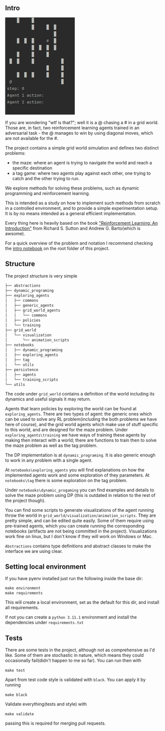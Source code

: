 ## Intro

![](https://github.com/hmeretti/grid-world/blob/main/q_vs_q_world_01.gif)


If you are wondering "wtf is that?"; well it is a @ chasing a # in a grid world. Those are, in fact, two reinforcement
learning agents trained in an adversarial task - the @ manages to win by using diagonal moves, 
which are not available for the #.

The project contains a simple grid world simulation and defines two distinct problems:

* the maze: where an agent is trying to navigate the world and reach a specific destination
* a tag game: where two agents play against each other, one trying to catch and the other trying to run.

We explore methods for solving these problems, such as dynamic programming and reinforcement learning. 

This is intended as a study on how to implement such methods from scratch in a controlled environment,
and to provide a simple experimentation setup. It is by no means intended as a general efficient implementation.

Every thing here is heavily based on the book 
["Reinforcement Learning: An Introduction"](https://web.stanford.edu/class/psych209/Readings/SuttonBartoIPRLBook2ndEd.pdf) 
from Richard S. Sutton and Andrew G. Barto(which is awsome).

For a quick overview of the problem and notation I recommend checking the [intro notebook](https://github.com/hmeretti/grid-world/blob/main/intro.ipynb) 
on the root folder of this project.

## Structure

The project structure is very simple

```
├── abstractions
├── dynamic_programing
├── exploring_agents
│   ├── commons
│   ├── generic_agents
│   ├── grid_world_agents
│   │   └── commons
│   ├── policies
│   └── training
├── grid_world
│   └── visualization
│       └── animation_scripts
├── notebooks
│   ├── dynamic_programing
│   ├── exploring_agents
│   ├── tag
│   └── utils
├── persistence
│   ├── agents
│   └── training_scripts
└── utils

```

The code under `grid_world` contains a definition of the world including its dynamics
and useful signals it may return. 

Agents that learn policies by exploring the world can be found at `exploring_agents`. There are two
types of agent: the generic ones which can be used to solve any RL problem(including the both problems we have here of 
course), and the grid world agents which make use of stuff specific to this world, 
and are designed for the maze problem. Under `exploring_agents\training` we have ways of training 
these agents by making then interact with a world; 
there are functions to train then to solve the maze problem as well as the tag problem.

The DP  implementation is at `dynamic_programing`. It is also generic enough to work in any problem
with a single agent.

At `notebooks\exploring_agents` you will find explanations on how the implemented agents
work and some exploration of they parameters. At `notebooks\tag` there is some exploration on the tag
problem.

Under `notebooks\dynamic_progaming` you can find examples and details to solve the maze problem using DP
(this is outdated in relation to the rest of the project though).

You can find some scripts to generate visualizations of the agent running throw the world in 
`grid_world/visualization/animation_scripts`. They are pretty simple, and can be edited quite easily. 
Some of them require using pre-trained agents, which you can create running the corresponding notebooks
(artifacts are not being committed in the project). 
Visualizations work fine on linux, but I don't know if they will work on Windows or Mac.

`Abstractions` contains type definitions and abstract classes to make the interface we are using clear.

## Setting local environment

If you have pyenv installed just run the following inside the base dir:

```
make environment
make requirements
```

This will create a local environment, set as the default for this dir, and install all requirements.

If not you can create a `python 3.11.1` environment and install the dependencies under `requirements.txt`

## Tests

There are some tests in the project, although not as comprehensive as I'd like. Some of them are stochastic
in nature, which means they could occasionally fail(didn't happen to me so far). You can run then with

``make test ``

Apart from test code style is validated with `black`. You can apply it by running

``make black ``

Validate everything(tests and style) with

``make validate ``

passing this is required for merging pull requests.
